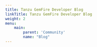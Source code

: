 ```yaml
---
title: Tanzu GemFire Developer Blog
linkTitle: Tanzu GemFire Developer Blog
weight: 2
menu: 
    main:
        parent: 'Community'
        name: "Blog"
---
```

